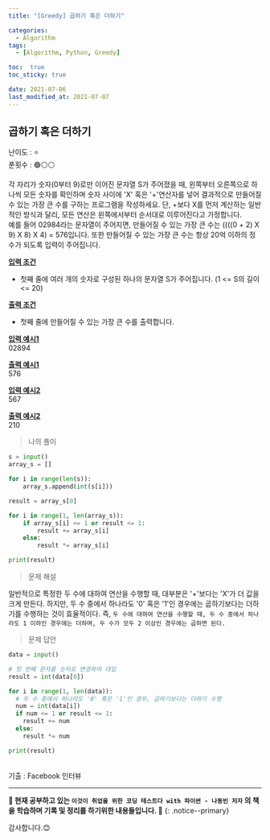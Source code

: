 ```yaml
---
title: "[Greedy] 곱하기 혹은 더하기"

categories:
  - Algorithm
tags:
  - [Algorithm, Python, Greedy]

toc:  true
toc_sticky: true

date: 2021-07-06
last_modified_at: 2021-07-07
---
```


## 곱하기 혹은 더하기  

난이도 : ⭐  
푼횟수 : 🟢⚪⚪  

각 자리가 숫자(0부터 9)로만 이어진 문자열 S가 주어졌을 때, 왼쪽부터 오른쪽으로 하나씩 모든 숫자를 확인하며 숫자 사이에 'X' 혹은 '+'연산자를 넣어 결과적으로 만들어질 수 있는 가장 큰 수를 구하는 프로그램을 작성하세요. 단, +보다 X를 먼저 계산하는 일반적인 방식과 달리, 모든 연산은 왼쪽에서부터 순서대로 이루어진다고 가정합니다.  
예를 들어 02984라는 문자열이 주어지면, 만들어질 수 있는 가장 큰 수는 ((((0 + 2) X 9) X 8) X 4) = 576입니다. 또한 만들어질 수 있는 가장 큰 수는 항상 20억 이하의 정수가 되도록 입력이 주어집니다.  

**<u>입력 조건</u>**  
- 첫째 줄에 여러 개의 숫자로 구성된 하나의 문자열 S가 주어집니다. (1 <= S의 길이 <= 20)  

**<u>출력 조건</u>**  
- 첫째 줄에 만들어질 수 있는 가장 큰 수를 출력합니다.  

**<u>입력 예시1</u>**  
02894  

**<u>출력 예시1</u>**  
576  

**<u>입력 예시2</u>**  
567  

**<u>출력 예시2</u>**  
210  

> 나의 풀이  

```python
s = input()
array_s = []

for i in range(len(s)):
    array_s.append(int(s[i]))

result = array_s[0]

for i in range(1, len(array_s)):
    if array_s[i] <= 1 or result <= 1:
        result += array_s[i]
    else:
        result *= array_s[i]

print(result)
```

> 문제 해설  

일반적으로 특정한 두 수에 대하여 연산을 수행할 때, 대부분은 '+'보다는 'X'가 더 값을 크게 만든다. 하지만, 두 수 중에서 하나라도 '0' 혹은 '1'인 경우에는 곱하기보다는 더하기를 수행하는 것이 효율적이다. 즉, `두 수에 대하여 연산을 수행할 때, 두 수 중에서 하나라도 1 이하인 경우에는 더하며, 두 수가 모두 2 이상인 경우에는 곱하면 된다.`  

> 문제 답안  

```python
data = input()

# 첫 번째 문자를 숫자로 변경하여 대입
result = int(data[0])

for i in range(1, len(data)):
  # 두 수 중에서 하나라도 '0' 혹은 '1'인 경우, 곱하기보다는 더하기 수행
  num = int(data[i])
  if num <= 1 or result <= 1:
    result += num
  else:
    result *= num

print(result)
```  

<br>
기출 : Facebook 인터뷰  

---
**🐢 현재 공부하고 있는 `이것이 취업을 위한 코딩 테스트다 with 파이썬 - 나동빈 저자` 의 책을 학습하며 기록 및 정리를 하기위한 내용들입니다. 🐢**
{: .notice--primary}

감사합니다.😊
